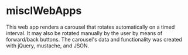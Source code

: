# misclWebApps

This web app renders a carousel that rotates automatically on a timed interval. It may also be rotated manually by the user by means of forward/back buttons. The carousel's data and functionality was created with jQuery, mustache, and JSON.
